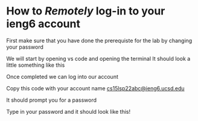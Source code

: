 # How to *Remotely* log-in to your ieng6 account
First make sure that you have done the prerequiste for the lab by changing your password

We will start by opening vs code and opening the terminal
It should look a little something like this
<!--- add picture of VSCODE terminal here-->

Once completed we can log into our account

Copy this code with your account name
cs15lsp22abc@ieng6.ucsd.edu

It should prompt you for a password 
<!-- ask for password image-->
Type in your password and it should look like this!